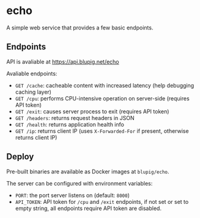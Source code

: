 # echo
A simple web service that provides a few basic endpoints.

## Endpoints
API is avaliable at https://api.blupig.net/echo

Avaliable endpoints:
- `GET /cache`: cacheable content with increased latency (help debugging caching layer)
- `GET /cpu`: performs CPU-intensive operation on server-side (requires API token)
- `GET /exit`: causes server process to exit (requires API token)
- `GET /headers`: returns request headers in JSON
- `GET /health`: returns application health info
- `GET /ip`: returns client IP (uses `X-Forwarded-For` if present, otherwise returns client IP)

## Deploy
Pre-built binaries are available as Docker images at `blupig/echo`.

The server can be configured with environment variables:
- `PORT`: the port server listens on (default: `8000`)
- `API_TOKEN`: API token for `/cpu` and `/exit` endpoints, if not set or set to empty string, all endpoints require API token are disabled.
